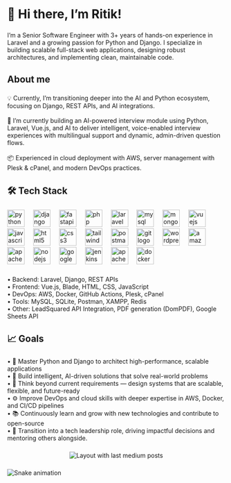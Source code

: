 <h1 align="left">👋 Hi there, I’m Ritik!</h1>

###

<p align="left">I’m a Senior Software Engineer with 3+ years of hands-on experience in Laravel and a growing passion for Python and Django. I specialize in building scalable full-stack web applications, designing robust architectures, and implementing clean, maintainable code.</p>

###

<h2 align="left">About me</h2>

###

<p align="left">💡 Currently, I’m transitioning deeper into the AI and Python ecosystem, focusing on Django, REST APIs, and AI integrations.<br><br>🚀 I’m currently building an AI-powered interview module using Python, Laravel, Vue.js, and AI to deliver intelligent, voice-enabled interview experiences with multilingual support and dynamic, admin-driven question flows.<br><br>📦 Experienced in cloud deployment with AWS, server management with Plesk & cPanel, and modern DevOps practices.</p>

###

<h2 align="left">🛠️ Tech Stack</h2>

###

<div align="left">
  <img src="https://skillicons.dev/icons?i=py" height="40" alt="python logo"  />
  <img width="12" />
  <img src="https://skillicons.dev/icons?i=django" height="40" alt="django logo"  />
  <img width="12" />
  <img src="https://skillicons.dev/icons?i=fastapi" height="40" alt="fastapi logo"  />
  <img width="12" />
  <img src="https://skillicons.dev/icons?i=php" height="40" alt="php logo"  />
  <img width="12" />
  <img src="https://skillicons.dev/icons?i=laravel" height="40" alt="laravel logo"  />
  <img width="12" />
  <img src="https://skillicons.dev/icons?i=mysql" height="40" alt="mysql logo"  />
  <img width="12" />
  <img src="https://skillicons.dev/icons?i=mongodb" height="40" alt="mongodb logo"  />
  <img width="12" />
  <img src="https://skillicons.dev/icons?i=vue" height="40" alt="vuejs logo"  />
  <img width="12" />
  <img src="https://skillicons.dev/icons?i=js" height="40" alt="javascript logo"  />
  <img width="12" />
  <img src="https://skillicons.dev/icons?i=html" height="40" alt="html5 logo"  />
  <img width="12" />
  <img src="https://skillicons.dev/icons?i=css" height="40" alt="css3 logo"  />
  <img width="12" />
  <img src="https://skillicons.dev/icons?i=tailwind" height="40" alt="tailwindcss logo"  />
  <img width="12" />
  <img src="https://skillicons.dev/icons?i=postman" height="40" alt="postman logo"  />
  <img width="12" />
  <img src="https://skillicons.dev/icons?i=git" height="40" alt="git logo"  />
  <img width="12" />
  <img src="https://skillicons.dev/icons?i=wordpress" height="40" alt="wordpress logo"  />
  <img width="12" />
  <img src="https://skillicons.dev/icons?i=aws" height="40" alt="amazonwebservices logo"  />
  <img width="12" />
  <img src="https://cdn.simpleicons.org/apache/D22128" height="40" alt="apache logo"  />
  <img width="12" />
  <img src="https://skillicons.dev/icons?i=nodejs" height="40" alt="nodejs logo"  />
  <img width="12" />
  <img src="https://skillicons.dev/icons?i=gcp" height="40" alt="googlecloud logo"  />
  <img width="12" />
  <img src="https://skillicons.dev/icons?i=jenkins" height="40" alt="jenkins logo"  />
  <img width="12" />
  <img src="https://skillicons.dev/icons?i=kafka" height="40" alt="apachekafka logo"  />
  <img width="12" />
  <img src="https://skillicons.dev/icons?i=docker" height="40" alt="docker logo"  />
</div>

###

<p align="left">•	Backend: Laravel, Django, REST APIs<br>	•	Frontend: Vue.js, Blade, HTML, CSS, JavaScript<br>	•	DevOps: AWS, Docker, GitHub Actions, Plesk, cPanel<br>	•	Tools: MySQL, SQLite, Postman, XAMPP, Redis<br>	•	Other: LeadSquared API Integration, PDF generation (DomPDF), Google Sheets API</p>

###

<h2 align="left">📈 Goals</h2>

###

<p align="left">•	🌱 Master Python and Django to architect high-performance, scalable applications<br>	•	🤖 Build intelligent, AI-driven solutions that solve real-world problems<br>	•	🧠 Think beyond current requirements — design systems that are scalable, flexible, and future-ready<br>	•	⚙️ Improve DevOps and cloud skills with deeper expertise in AWS, Docker, and CI/CD pipelines<br>	•	📚 Continuously learn and grow with new technologies and contribute to open-source<br>	•	🚀 Transition into a tech leadership role, driving impactful decisions and mentoring others alongside.</p>

###

<div align="center">
  <img src="https://github-read-medium-git-main.pahlevikun.vercel.app/latest?limit=4&username=ritik065&theme=default" alt="Layout with last medium posts"  />
</div>

###

<img src="https://raw.githubusercontent.com/hrritik65/hrritik65/output/snake.svg" alt="Snake animation" />

###
